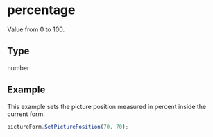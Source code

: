 # percentage

Value from 0 to 100.

## Type

number



## Example

This example sets the picture position measured in percent inside the current form.

```javascript editor-xlsx
pictureForm.SetPicturePosition(70, 70);
```
